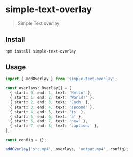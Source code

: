 # simple-text-overlay

<!-- [![npm package][npm-img]][npm-url]
[![Build Status][build-img]][build-url]
[![Downloads][downloads-img]][downloads-url]
[![Issues][issues-img]][issues-url]
[![Code Coverage][codecov-img]][codecov-url]
[![Commitizen Friendly][commitizen-img]][commitizen-url]
[![Semantic Release][semantic-release-img]][semantic-release-url] -->

> Simple Text overlay

## Install

```bash
npm install simple-text-overlay
```

## Usage

```ts
import { addOverlay } from 'simple-text-overlay';

const overlays: Overlay[] = [
  { start: 0, end: 1, text: 'Hello' },
  { start: 1, end: 2, text: 'World!' },
  { start: 2, end: 3, text: 'Each' },
  { start: 3, end: 4, text: 'second' },
  { start: 4, end: 5, text: 'is' },
  { start: 5, end: 6, text: 'a' },
  { start: 6, end: 7, text: 'new' },
  { start: 7, end: 8, text: 'caption.' },
];

const config = {};

addOverlay('src.mp4', overlays, 'output.mp4', config);
```
